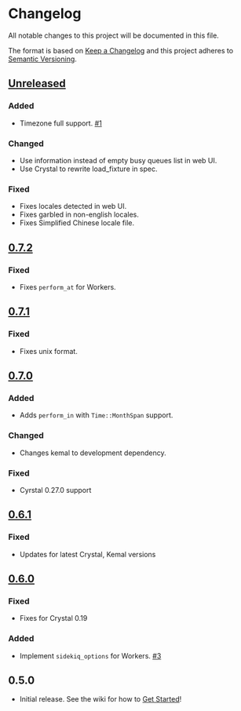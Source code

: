 # Changelog

All notable changes to this project will be documented in this file.

The format is based on [Keep a Changelog](http://keepachangelog.com/en/1.0.0/)
and this project adheres to [Semantic Versioning](http://semver.org/spec/v2.0.0.html).

## [Unreleased]

### Added

- Timezone full support. [#1](https://github.com/icyleaf/sidekiq.cr/pull/1)

### Changed

- Use information instead of empty busy queues list in web UI.
- Use Crystal to rewrite load_fixture in spec.

### Fixed

- Fixes locales detected in web UI.
- Fixes garbled in non-english locales.
- Fixes Simplified Chinese locale file.

## [0.7.2]

### Fixed

- Fixes `perform_at` for Workers.

## [0.7.1]

### Fixed

- Fixes unix format.

## [0.7.0]

### Added

- Adds `perform_in` with `Time::MonthSpan` support.

### Changed

- Changes kemal to development dependency.

### Fixed

- Cyrstal 0.27.0 support

## [0.6.1]

### Fixed

- Updates for latest Crystal, Kemal versions

## [0.6.0]

### Fixed

- Fixes for Crystal 0.19

### Added

- Implement `sidekiq_options` for Workers. [#3](https://github.com/mperham/sidekiq.cr/issues/3)

## 0.5.0

- Initial release.  See the wiki for how to [Get Started](https://github.com/mperham/sidekiq.cr/wiki/Getting-Started)!

[Unreleased]: https://github.com/icyleaf/sidekiq.cr/compare/v0.7.2...HEAD
[0.7.2]: https://github.com/icyleaf/sidekiq.cr/compare/v0.7.1...v0.7.2
[0.7.1]: https://github.com/icyleaf/sidekiq.cr/compare/v0.7.0...v0.7.1
[0.7.0]: https://github.com/icyleaf/sidekiq.cr/compare/v0.6.1...v0.7.0
[0.6.1]: https://github.com/icyleaf/sidekiq.cr/compare/v0.6.0...v0.6.1
[0.6.0]: https://github.com/icyleaf/sidekiq.cr/compare/v0.5.0...v0.6.0
